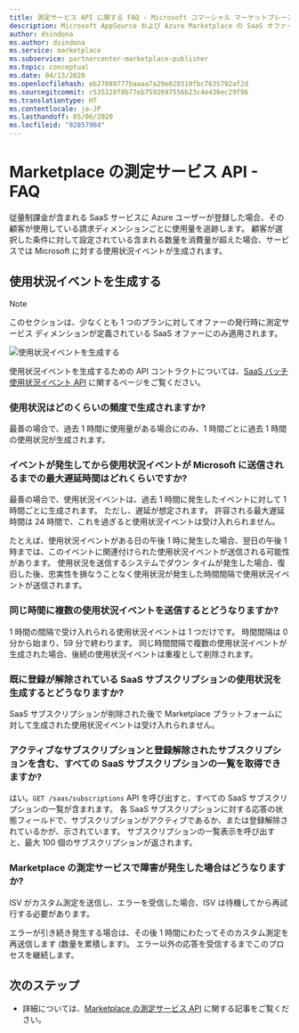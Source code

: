 ```yaml
---
title: 測定サービス API に関する FAQ - Microsoft コマーシャル マーケットプレース
description: Microsoft AppSource および Azure Marketplace の SaaS オファー用の測定サービス API についてよく寄せられる質問。
author: dsindona
ms.author: dsindona
ms.service: marketplace
ms.subservice: partnercenter-marketplace-publisher
ms.topic: conceptual
ms.date: 04/13/2020
ms.openlocfilehash: eb27089777baaaa7a29e020318fbc7635792af2d
ms.sourcegitcommit: c535228f0b77eb7592697556b23c4e436ec29f96
ms.translationtype: HT
ms.contentlocale: ja-JP
ms.lasthandoff: 05/06/2020
ms.locfileid: "82857904"
---
```

# <a name="marketplace-metering-service-apis---faq"></a>Marketplace の測定サービス API - FAQ

従量制課金が含まれる SaaS サービスに Azure ユーザーが登録した場合、その顧客が使用している請求ディメンションごとに使用量を追跡します。 顧客が選択した条件に対して設定されている含まれる数量を消費量が超えた場合、サービスでは Microsoft に対する使用状況イベントが生成されます。

## <a name="emit-usage-events"></a>使用状況イベントを生成する

>[!Note]
>このセクションは、少なくとも 1 つのプランに対してオファーの発行時に測定サービス ディメンションが定義されている SaaS オファーにのみ適用されます。

![使用状況イベントを生成する](media/isv-emits-usage-event.png)

使用状況イベントを生成するための API コントラクトについては、[SaaS バッチ使用状況イベント API](./marketplace-metering-service-apis.md#batch-usage-event) に関するページをご覧ください。

### <a name="how-often-is-it-expected-to-emit-usage"></a>使用状況はどのくらいの頻度で生成されますか?

最善の場合で、過去 1 時間に使用量がある場合にのみ、1 時間ごとに過去 1 時間の使用状況が生成されます。

### <a name="what-is-the-maximum-delay-between-the-time-an-event-occurs-and-the-time-a-usage-event-is-emitted-to-microsoft"></a>イベントが発生してから使用状況イベントが Microsoft に送信されるまでの最大遅延時間はどれくらいですか?

最善の場合で、使用状況イベントは、過去 1 時間に発生したイベントに対して 1 時間ごとに生成されます。 ただし、遅延が想定されます。 許容される最大遅延時間は 24 時間で、これを過ぎると使用状況イベントは受け入れられません。

たとえば、使用状況イベントがある日の午後 1 時に発生した場合、翌日の午後 1 時までは、このイベントに関連付けられた使用状況イベントが送信される可能性があります。 使用状況を送信するシステムでダウン タイムが発生した場合、復旧した後、忠実性を損なうことなく使用状況が発生した時間間隔で使用状況イベントが送信されます。

### <a name="what-happens-when-you-send-more-than-one-usage-event-on-the-same-hour"></a>同じ時間に複数の使用状況イベントを送信するとどうなりますか?

1 時間の間隔で受け入れられる使用状況イベントは 1 つだけです。 時間間隔は 0 分から始まり、59 分で終わります。  同じ時間間隔で複数の使用状況イベントが生成された場合、後続の使用状況イベントは重複として削除されます。

### <a name="what-happens-when-you-emit-usage-for-a-saas-subscription-that-has-been-unsubscribed-already"></a>既に登録が解除されている SaaS サブスクリプションの使用状況を生成するとどうなりますか?

SaaS サブスクリプションが削除された後で Marketplace プラットフォームに対して生成された使用状況イベントは受け入れられません。

### <a name="can-you-get-a-list-of-all-saas-subscriptions-including-active-and-unsubscribed-subscriptions"></a>アクティブなサブスクリプションと登録解除されたサブスクリプションを含む、すべての SaaS サブスクリプションの一覧を取得できますか?

はい。`GET /saas/subscriptions` API を呼び出すと、すべての SaaS サブスクリプションの一覧が含まれます。 各 SaaS サブスクリプションに対する応答の状態フィールドで、サブスクリプションがアクティブであるか、または登録解除されているかが、示されています。 サブスクリプションの一覧表示を呼び出すと、最大 100 個のサブスクリプションが返されます。

### <a name="what-happens-if-the-marketplace-metering-service-has-an-outage"></a>Marketplace の測定サービスで障害が発生した場合はどうなりますか?

ISV がカスタム測定を送信し、エラーを受信した場合、ISV は待機してから再試行する必要があります。

エラーが引き続き発生する場合は、その後 1 時間にわたってそのカスタム測定を再送信します (数量を累積します)。 エラー以外の応答を受信するまでこのプロセスを継続します。

## <a name="next-steps"></a>次のステップ

- 詳細については、[Marketplace の測定サービス API](./marketplace-metering-service-apis.md) に関する記事をご覧ください。
